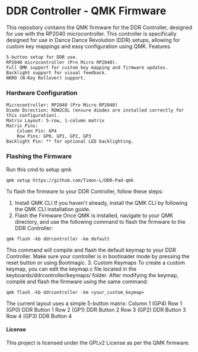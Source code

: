# DDR Controller - QMK Firmware
This repository contains the QMK firmware for the DDR Controller, designed for use with the RP2040 microcontroller. This controller is specifically designed for use in Dance Dance Revolution (DDR) setups, allowing for custom key mappings and easy configuration using QMK.
Features

    5-button setup for DDR use.
    RP2040 microcontroller (Pro Micro RP2040).
    Full QMK support for custom key mapping and firmware updates.
    Backlight support for visual feedback.
    NKRO (N-Key Rollover) support.

### Hardware Configuration

    Microcontroller: RP2040 (Pro Micro RP2040)
    Diode Direction: ROW2COL (ensure diodes are installed correctly for this configuration).
    Matrix Layout: 5-row, 1-column matrix
    Matrix Pins:
        Column Pin: GP4
        Row Pins: GP0, GP1, GP2, GP3
    Backlight Pin: ** for optional LED backlighting.

### Flashing the Firmware

Run this cmd to setup qmk
```
qmk setup https://github.com/Timon-L/DDR-Pad-qmk
```

To flash the firmware to your DDR Controller, follow these steps:
1. Install QMK CLI
If you haven't already, install the QMK CLI by following the QMK CLI installation guide.
2. Flash the Firmware
Once QMK is installed, navigate to your QMK directory, and use the following command to flash the firmware to the DDR Controller:

```
qmk flash -kb ddrcontroller -km default
```

This command will compile and flash the default keymap to your DDR Controller. Make sure your controller is in bootloader mode by pressing the reset button or using Bootmagic.
3. Custom Keymaps
To create a custom keymap, you can edit the keymap.c file located in the keyboards/ddrcontroller/keymaps/ folder. After modifying the keymap, compile and flash the firmware using the same command:

```
qmk flash -kb ddrcontroller -km <your_custom_keymap>
```

The current layout uses a simple 5-button matrix:
	Column 1 (GP4)
Row 1 (GP0)	DDR Button 1
Row 2 (GP1)	DDR Button 2 
Row 3 (GP2)	DDR Button 3 
Row 4 (GP3)	DDR Button 4 

#### License
This project is licensed under the GPLv2 License as per the QMK firmware.
